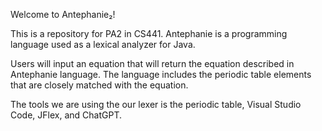 Welcome to Antephanie₂!

This is a repository for PA2 in CS441. Antephanie is a programming language used as a lexical analyzer for Java. 

Users will input an equation that will return the equation described in Antephanie language. The language includes the periodic table
elements that are closely matched with the equation. 

The tools we are using the our lexer is the periodic table, Visual Studio Code, JFlex, and ChatGPT.



